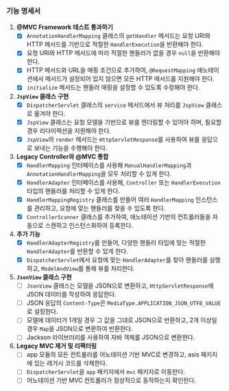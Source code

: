 ### 기능 명세서

1. **@MVC Framework 테스트 통과하기**
    - [x] `AnnotationHandlerMapping` 클래스의 `getHandler` 메서드는 요청 URI와 HTTP 메서드를 기반으로 적절한 `HandlerExecution`을 반환해야 한다.
    - [x] 요청 URI와 HTTP 메서드에 따라 적절한 핸들러가 없을 경우 `null`을 반환해야 한다.
    - [x] HTTP 메서드와 URL을 매핑 조건으로 추가하여, `@RequestMapping` 애노테이션에서 메서드가 설정되어 있지 않으면 모든 HTTP 메서드를 지원해야 한다.
    - [x] `initialize` 메서드는 핸들러 매핑을 설정할 수 있도록 수정해야 한다.

2. **`JspView` 클래스 구현**
    - [x] `DispatcherServlet` 클래스의 `service` 메서드에서 뷰 처리를 `JspView` 클래스로 옮겨야 한다.
    - [x] `JspView` 클래스는 요청 모델을 기반으로 뷰를 렌더링할 수 있어야 하며, 필요할 경우 리다이렉션을 지원해야 한다.
    - [x] `JspView`의 `render` 메서드는 `HttpServletResponse`를 사용하여 뷰를 응답으로 보내는 기능을 수행해야 한다.

3. **Legacy Controller와 @MVC 통합**
    - [x] `HandlerMapping` 인터페이스를 사용해 `ManualHandlerMapping`과 `AnnotationHandlerMapping`을 모두 처리할 수 있게 한다.
    - [x] `HandlerAdapter` 인터페이스를 사용해, `Controller` 또는 `HandlerExecution` 타입의 핸들러를 처리할 수 있게 한다.
    - [x] `HandlerMappingRegistry` 클래스를 만들어 여러 `HandlerMapping` 인스턴스를 관리하고, 요청에 맞는 핸들러를 찾을 수 있도록 한다.
    - [x] `ControllerScanner` 클래스를 추가하여, 애노테이션 기반의 컨트롤러들을 자동으로 스캔하고 인스턴스화하여 등록한다.

4. **추가 기능**
    - [x] `HandlerAdapterRegistry`를 만들어, 다양한 핸들러 타입에 맞는 적절한 `HandlerAdapter`를 반환할 수 있게 한다.
    - [x] `DispatcherServlet`에서 요청에 맞는 `HandlerAdapter`를 찾아 핸들러를 실행하고, `ModelAndView`를 통해 뷰를 처리한다.

5. **`JsonView` 클래스 구현**
    - [ ] `JsonView` 클래스는 모델을 JSON으로 변환하고, `HttpServletResponse`에 JSON 데이터를 작성하여 응답한다.
    - [ ] JSON 응답의 `Content-Type`은 `MediaType.APPLICATION_JSON_UTF8_VALUE`로 설정한다.
    - [ ] 모델에 데이터가 1개일 경우 그 값을 그대로 JSON으로 반환하고, 2개 이상일 경우 `Map`을 JSON으로 변환하여 반환한다.
    - [ ] Jackson 라이브러리를 사용하여 자바 객체를 JSON으로 변환한다.

6. **Legacy MVC 제거 및 리팩터링**
    - [ ] app 모듈의 모든 컨트롤러를 어노테이션 기반 MVC로 변경하고, asis 패키지에 있는 레거시 코드를 삭제한다.
    - [ ] `DispatcherServlet`을 `app` 패키지에서 `mvc` 패키지로 이동한다.
    - [ ] 어노테이션 기반 MVC 컨트롤러가 정상적으로 동작하는지 확인한다.
